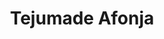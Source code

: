 ---
name: Tejumade Afonja
title: Tejumade Afonja
description: Development
group: Working Groups
task: Development
time: 
link: https://www.tejuafonja.com/
image: "/assets/organization/past_leadership/teju.jpg"
---